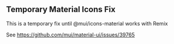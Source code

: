 ## Temporary Material Icons Fix
This is a temporary fix until @mui/icons-material works with Remix

See https://github.com/mui/material-ui/issues/39765
